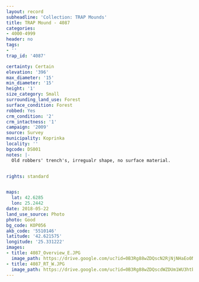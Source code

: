 ```yaml
---
layout: record
subheadline: 'Collection: TRAP Mounds'
title: TRAP Mound - 4087
categories:
- 4000-4999
header: no
tags:
- ''
trap_id: '4087'

certainty: Certain
elevation: '396'
max_diameter: '15'
min_diameter: '15'
height: '1'
size_category: Small
surrounding_land_use: Forest
surface_condition: Forest
robbed: Yes
crm_condition: '2'
crm_intactness: '1'
campaign: '2009'
source: Survey
municipality: Koprinka
locality: ''
bgcode: DS001
notes: |-
  Old robbers' trench's, irregualr shape, no surface material.


rights: standard


maps:
  lat: 42.6285
  lon: 25.2442
date: 2018-05-22
land_use_source: Photo
photo: Good
bg_code: КОР056
akb_code: '5510146'
latitude: '42.621575'
longitude: '25.331222'
images:
- title: 4087_Overview_E.JPG
  image_path: https://drive.google.com/uc?id=0B3Rg88wZDQscN2RjNjNHaEo0NzQ
- title: 4087_RT_W.JPG
  image_path: https://drive.google.com/uc?id=0B3Rg88wZDQscdWZDUm1WU3htbUk
---
```

